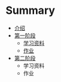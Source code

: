# Summary

* [介绍](README.md)
* [第一阶段](chapter1.md)
    * [学习资料](啊.md)
    * [作业](验收成果.md)
* [第二阶段](第二阶段.md)
    * 学习资料
    * 作业

